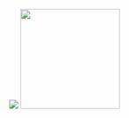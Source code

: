 <!--  <div align=center>
  
  ### 📌Social📌 
  <div>
    
  <a href="https://velog.io/@plz_no_anr"><img src="https://img.shields.io/badge/-Velog-%2320C997?style=flat-square&logo=Velog&logoColor=white&link=https://velog.io/@plz_no_anr"/></a>
  <a href="https://www.instagram.com/plz_no_anr/" target="_blank"><img src="https://img.shields.io/badge/Instagram-E4405F?style=flat-square&logo=Instagram&logoColor=white&link=https://www.instagram.com/plz_no_anr"/></a>
[![Gmail Badge](https://img.shields.io/badge/Gmail-d14836?style=flat-square&logo=Gmail&logoColor=white&link=mailto:psg4699xxx@gmail.com)](mailto:psg4699xxx@gmail.com)
  </div>
  </div>
  
  --- -->
  
  
  
 <div align=center>

  <p align="center">
    <a href="https://opgc.me/#/users/plz-no-anr" target="_blank"><img src="https://api.opgc.me/githubs/users/plz-no-anr/tag/?theme=basic" /></a>
<img height="180em" src="https://github-readme-stats.vercel.app/api?username=plz-no-anr&count_private=true&show_icons=true"/>
    
<!-- <img height="180em" src="https://github-readme-stats.vercel.app/api/top-langs/?username=plz-no-anr&layout=compact" align = "center"/> -->
</p>
   </div>

